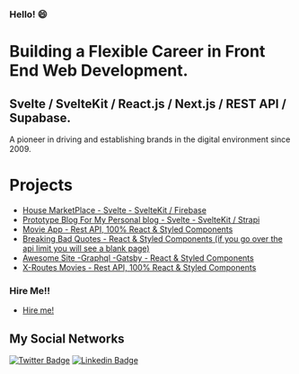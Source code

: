 ### Hello!  😄

# Building a Flexible Career in Front End Web Development.

## Svelte / SvelteKit / React.js / Next.js / REST API / Supabase.

A pioneer in driving and establishing brands in the digital environment since 2009.

# Projects
- [House MarketPlace - Svelte - SvelteKit / Firebase](https://house-nine.vercel.app/)
- [Prototype Blog For My Personal blog - Svelte - SvelteKit / Strapi](https://www.netviews.net/)
- [Movie App - Rest API, 100% React & Styled Components](https://nifty-varahamihira-f9da4d.netlify.app/)
- [Breaking Bad Quotes - React & Styled Components (if you go over the api limit you will see a blank page) ](https://zealous-benz-a0e30d.netlify.app/)
- [Awesome Site -Graphql -Gatsby - React & Styled Components](https://awesome-joliot-d12da0.netlify.app/)
- [X-Routes Movies - Rest API, 100% React & Styled Components](https://infallible-brattain-0cb0e7.netlify.app/)

### Hire Me!!
- [Hire me!](https://www.linkedin.com/in/ricardodepaula/)

## My Social Networks

[![Twitter Badge](https://img.shields.io/badge/-Twitter-1ca0f1?style=flat-square&labelColor=1ca0f1&logo=twitter&logoColor=white&link=https://twitter.com/redes_sociais)](https://twitter.com/redes_sociais) [![Linkedin Badge](https://img.shields.io/badge/-LinkedIn-blue?style=flat-square&logo=Linkedin&logoColor=white&link=https://www.linkedin.com/in/ricardodepaula/)](https://www.linkedin.com/in/ricardodepaula/)


<!--
**rcapdepaula/rcapdepaula** is a ✨ _special_ ✨ repository because its `README.md` (this file) appears on your GitHub profile.

Here are some ideas to get you started:

- 🔭 I’m currently working on ...
- 🌱 I’m currently learning ...
- 👯 I’m looking to collaborate on ...
- 🤔 I’m looking for help with ...
- 💬 Ask me about ...
- 📫 How to reach me: ...
- 😄 Pronouns: ...
- ⚡ Fun fact: ...
-->

